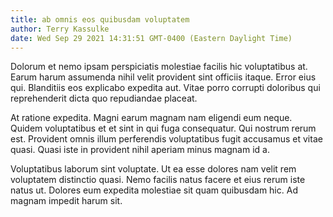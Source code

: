 ```yaml
---
title: ab omnis eos quibusdam voluptatem
author: Terry Kassulke
date: Wed Sep 29 2021 14:31:51 GMT-0400 (Eastern Daylight Time)
---
```

Dolorum et nemo ipsam perspiciatis molestiae facilis hic voluptatibus at. Earum harum assumenda nihil velit provident sint officiis itaque. Error eius qui. Blanditiis eos explicabo expedita aut. Vitae porro corrupti doloribus qui reprehenderit dicta quo repudiandae placeat.

 At ratione expedita. Magni earum magnam nam eligendi eum neque. Quidem voluptatibus et et sint in qui fuga consequatur. Qui nostrum rerum est. Provident omnis illum perferendis voluptatibus fugit accusamus et vitae quasi. Quasi iste in provident nihil aperiam minus magnam id a.

 Voluptatibus laborum sint voluptate. Ut ea esse dolores nam velit rem voluptatem distinctio quasi. Nemo facilis natus facere et eius rerum iste natus ut. Dolores eum expedita molestiae sit quam quibusdam hic. Ad magnam impedit harum sit.